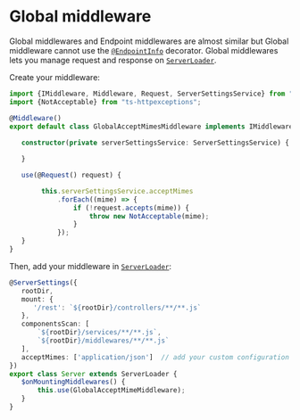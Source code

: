 # Global middleware 

Global middlewares and Endpoint middlewares are almost similar but Global middleware cannot use the [`@EndpointInfo`](api/common/mvc/endpointinfo.md) decorator.
Global middlewares lets you manage request and response on [`ServerLoader`](api/common/server/serverloader.md).

Create your middleware:
```typescript
import {IMiddleware, Middleware, Request, ServerSettingsService} from "ts-express-decorators";
import {NotAcceptable} from "ts-httpexceptions";

@Middleware()
export default class GlobalAcceptMimesMiddleware implements IMiddleware {
   
   constructor(private serverSettingsService: ServerSettingsService) {

   }

   use(@Request() request) {

        this.serverSettingsService.acceptMimes
            .forEach((mime) => {
                if (!request.accepts(mime)) {
                    throw new NotAcceptable(mime);
                }
            });
   }
}
```

Then, add your middleware in [`ServerLoader`](api/common/server/serverloader.md):

```typescript
@ServerSettings({
   rootDir,
   mount: {
      '/rest': `${rootDir}/controllers/**/**.js`
   },
   componentsScan: [
       `${rootDir}/services/**/**.js`,
       `${rootDir}/middlewares/**/**.js`
   ],
   acceptMimes: ['application/json']  // add your custom configuration here
})
export class Server extends ServerLoader {
   $onMountingMiddlewares() {
       this.use(GlobalAcceptMimeMiddleware);
   }
}       
```